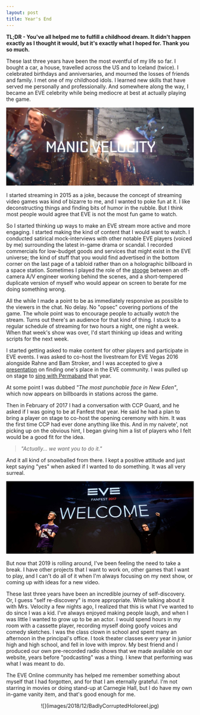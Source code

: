 ```yaml
---
layout: post
title: Year's End
---
```

**TL;DR - You've all helped me to fulfill a childhood dream. It didn't happen exactly as I thought it would, but it's exactly what I hoped for. Thank you so much.**

These last three years have been the most eventful of my life so far. I bought a car, a house, travelled across the US and to Iceland (twice). I celebrated birthdays and anniversaries, and mourned the losses of friends and family. I met one of my childhood idols. I learned new skills that have served me personally and professionally. And somewhere along the way, I became an EVE celebrity while being mediocre at best at actually playing the game.

![](images/2018/12/MV15YearsTrailer.jpg)

I started streaming in 2015 as a joke, because the concept of streaming video games was kind of bizarre to me, and I wanted to poke fun at it. I like deconstructing things and finding bits of humor in the rubble. But I think most people would agree that EVE is not the most fun game to watch.

So I started thinking up ways to make an EVE stream more active and more engaging. I started making the kind of content that I would want to watch. I conducted satirical mock-interviews with other notable EVE players (voiced by me) surrounding the latest in-game drama or scandal. I recorded commercials for low-budget goods and services that might exist in the EVE universe; the kind of stuff that you would find advertised in the bottom corner on the last page of a tabloid rather than on a holographic billboard in a space station. Sometimes I played the role of the [stooge](https://en.wikipedia.org/wiki/Farce) between an off-camera A/V engineer working behind the scenes, and a short-tempered duplicate version of myself who would appear on screen to berate for me doing something wrong.

All the while I made a point to be as immediately responsive as possible to the viewers in the chat. No delay. No "opsec" covering portions of the game. The whole point was to encourage people to actually *watch* the stream. Turns out there's an audience for that kind of thing. I stuck to a regular schedule of streaming for two hours a night, one night a week. When that week's show was over, I'd start thinking up ideas and writing scripts for the next week.

I started getting asked to make content for other players and participate in EVE events. I was asked to co-host the livestream for EVE Vegas 2016 alongside Rahne and Bam Stroker, and I was accepted to give a [presentation](https://www.youtube.com/watch?v=6X_LNrQqCOk) on finding one's place in the EVE community. I was pulled up on stage to [sing with Permaband](https://www.youtube.com/watch?v=fJ1P3NJCgAM) that year.

At some point I was dubbed *"The most punchable face in New Eden"*, which now appears on billboards in stations across the game.

Then in February of 2017 I had a conversation with CCP Guard, and he asked if I was going to be at Fanfest that year. He said he had a plan to bring a player on stage to co-host the opening ceremony with him. It was the first time CCP had ever done anything like this. And in my naivete', not picking up on the obvious hint, I began giving him a list of players who I felt would be a good fit for the idea.

> *"Actually... we want you to do it."*

And it all kind of snowballed from there. I kept a positive attitude and just kept saying "yes" when asked if I wanted to do something. It was all very surreal.

![Fanfest 2017](images/2018/12/Fanfest2017OpeningCeremony.jpg)

But now that 2019 is rolling around, I've been feeling the need to take a break. I have other projects that I want to work on, other games that I want to play, and I can't do all of it when I'm always focusing on my next show, or coming up with ideas for a new video.

These last three years have been an incredible journey of self-discovery. Or, I guess "self re-discovery" is more appropriate. While talking about it with Mrs. Velocity a few nights ago, I realized that this is what I've wanted to do since I was a kid. I've always enjoyed making people laugh, and when I was little I wanted to grow up to be an actor. I would spend hours in my room with a cassette player, recording myself doing goofy voices and comedy sketches. I was the class clown in school and spent many an afternoon in the principal's office. I took theater classes every year in junior high and high school, and fell in love with improv. My best friend and I produced our own pre-recorded radio shows that we made available on our website, years before "podcasting" was a thing. I knew that performing was what I was meant to do.

The EVE Online community has helped me remember something about myself that I had forgotten, and for that I am eternally grateful. I'm not starring in movies or doing stand-up at Carnegie Hall, but I do have my own in-game vanity item, and that's good enough for me.

<center>
![](images/2018/12/BadlyCorruptedHoloreel.jpg)
</center>
